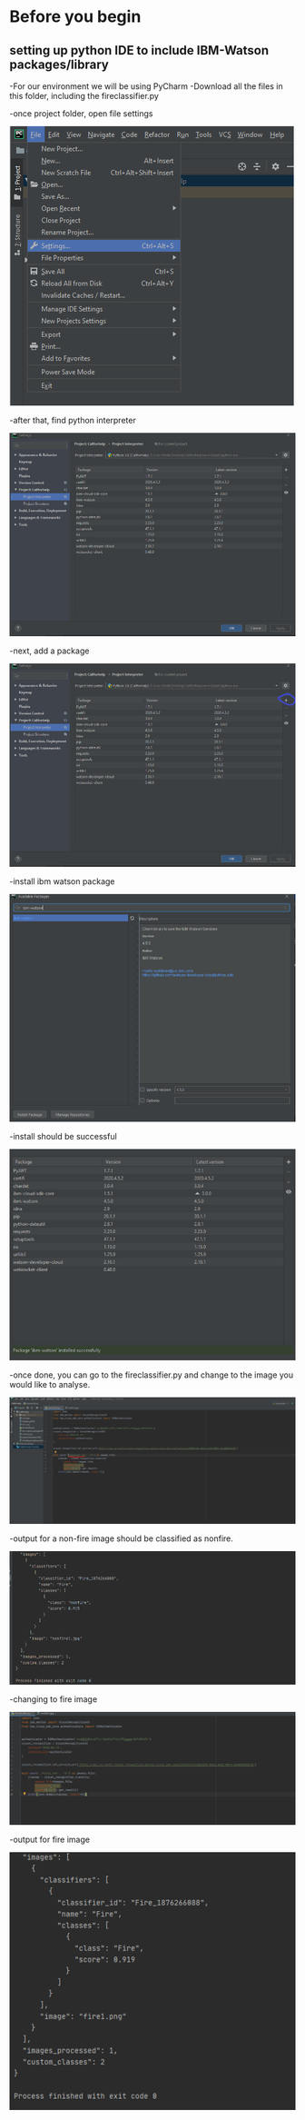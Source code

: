 # Before you begin
## setting up python IDE to include IBM-Watson packages/library
-For our environment we will be using PyCharm
-Download all the files in this folder, including the fireclassifier.py

-once project folder, open file settings

![file settings](filesetting.PNG)

-after that, find python interpreter

![python interpreter](projectinterpreter.PNG)

-next, add a package

![python interpreter](projectinterpreteradd.png)

-install ibm watson package

![IBM package](watsonpackages.PNG)

-install should be successful

![successful](shouldsayinstallsuccessfuly.PNG)

-once done, you can go to the fireclassifier.py and change to the image you would like to analyse.

![analysing](inked.jpg)

-output for a non-fire image should be classified as nonfire.

![nonfire](output.PNG)

-changing to fire image

![analysingfire](classifyingFire.PNG)

-output for fire image

![fire output](fire1output.PNG)
